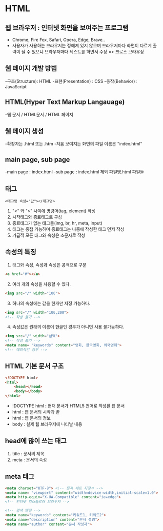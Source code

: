 # HTML

## 웹 브라우저 : 인터넷 화면을 보여주는 프로그램

- Chrome, Fire Fox, Safari, Opera, Edge, Brave..
- 사용자가 사용하는 브라우저는 정해져 있지 않으며
 브라우저마다 화면이 다르게 출력이 될 수 있으니
 브라우저마다 테스트를 하면서 수정
 => 크로스 브라우징

 ## 웹 페이지 개발 방법

 -구조(Structure): HTML
 -표현(Presentation) : CSS
 -동작(Behavior) : JavaScript

 ## HTML(Hyper Text Markup Langauage)

 -웹 문서 / HTML문서 / HTML 페이지

 ## 웹 페이지 생성

 -확장자는 .html 또는 .htm
 -처음 보여지는 화면의 파일 이름은 "index.html"

 ## main page, sub page

 -main page : index.html
 -sub page : index.html 제외 파일명.html 파일들

 ## 태그

```
<태그명 속성="값"></태그명>
```

1. "<" 와 ">" 사이에 명령어(tag, element) 작성
2. 시작태그와 종료태그로 구성
3. 종료태그가 없는 태그들(img, br, hr, meta, input)
4. 태그는 중첩 가능하며 종료태그는 나중에 작성한 태그 먼저 작성
5. 가급적 모든 태그와 속성은 소문자로 작성

## 속성의 특징

1. 태그와 속성, 속성과 속성은 공백으로 구분

```html
<a href="#"></a>
```

2. 여러 개의 속성을 사용할 수 있다.

```html
<img src="/" width="100">
```

3. 하나의 속성에는 값을 한개만 지정 가능하다.
```html
<img src="/" width="100,200">
<!-- 작성 불가 -->
```


4. 속성값은 원래의 이름이 한글인 경우가 아니면 사용 불가능하다.

```html
<img src="/" width="삼백">
<!-- 작성 불가 -->
<meta name= "keywords" content="영화, 한국영화, 외국영화">
<!-- 예외적인 경우 -->
```

## HTML 기본 문서 구조

```html
<!DOCTYPE html>
<html>
    <head></head>
    <body></body>
</html>    
```

- !DOCTYPE html : 현재 문서가 HTML5 언어로 작성된 웹 문서
- html : 웹 문서의 시작과 끝
- html : 웹 문서의 정보
- body : 실제 웹 브라우저에 나타날 내용

## head에 많이 쓰는 태그

1. title : 문서의 제목
2. meta : 문서의 속성

## meta 태그

```html
<meta charset="UTF-8"> <!-- 문자 세트 지젖ㅇ -->
<meta name= "viewport" content="width=device-width,initial-scale=1.0"> <!-- 모바일 기기 -->
<meta http-equiv="X-UA-Compatible" content="ie=edge">
<!-- 인터넷 익스플로러 브라우저 -->

<!-- 검색 엔진 -->
<meta name="keywords" content="키워드1, 키워드2">
<meta name="description" content="문서 설명">
<meta name="author" content="문서 작성자">
```
